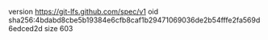 version https://git-lfs.github.com/spec/v1
oid sha256:4bdabd8cbe5b19384e6cfb8caf1b29471069036de2b54fffe2fa569d6edced2d
size 603
